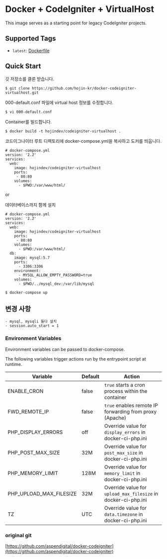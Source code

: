 # Docker + CodeIgniter + VirtualHost

This image serves as a starting point for legacy CodeIgniter projects.  

## Supported Tags

- `latest`: [Dockerfile](https://github.com/hojin-kr/docker-codeigniter-virtualhost/blob/master/Dockerfile)

## Quick Start

깃 저장소를 클론 받습니다.

```shell
$ git clone https://github.com/hojin-kr/docker-codeigniter-virtualhost.git
```

000-default.conf 파일에 virtual host 정보를 수정합니다.

```shell
$ vi 000-default.conf
```
  
Container를 빌드합니다.

```shell
$ docker build -t hojindev/codeigniter-virtualhost .
```

코드이그나이터 루트 디렉토리에 docker-compose.yml을 복사하고 도커를 띄웁니다.

~~~
# docker-compose.yml
version: '2.2'
services:
  web:
    image: hojindev/codeigniter-virtualhost
    ports:
     - 80:80
    volumes:
      - $PWD:/var/www/html/
~~~

or

데이터베이스까지 함께 설치
~~~
# docker-compose.yml
version: '2.2'
services:
  web:
    image: hojindev/codeigniter-virtualhost
    ports:
     - 80:80
    volumes:
      - $PWD:/var/www/html/
  db:
    image: mysql:5.7
    ports:
      - 3306:3306
    environment:
      - MYSQL_ALLOW_EMPTY_PASSWORD=true
    volumes:
      - $PWD/../mysql_dev:/var/lib/mysql

~~~

```shell
$ docker-compose up
```  

## 변경 사항
    - mysql, mysqli 둘다 설치
    - session.auto_start = 1

### Environment Variables

Environment variables can be passed to docker-compose.

The following variables trigger actions run by the entrypoint script at runtime.

| Variable | Default | Action |
| -------- | ------- | ------ |
| ENABLE_CRON | false | `true` starts a cron process within the container |
| FWD_REMOTE_IP | false | `true` enables remote IP forwarding from proxy (Apache) |
| PHP_DISPLAY_ERRORS | off | Override value for `display_errors` in docker-ci-php.ini |
| PHP_POST_MAX_SIZE | 32M | Override value for `post_max_size` in docker-ci-php.ini |
| PHP_MEMORY_LIMIT | 128M | Override value for `memory_limit` in docker-ci-php.ini |
| PHP_UPLOAD_MAX_FILESIZE | 32M | Override value for `upload_max_filesize` in docker-ci-php.ini |
| TZ | UTC | Override value for `data.timezone` in docker-ci-php.ini |

### original git
[https://github.com/aspendigital/docker-codeigniter](https://github.com/aspendigital/docker-codeigniter)
